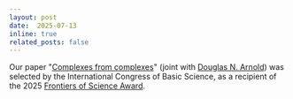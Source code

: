 ```yaml
---
layout: post
date:  2025-07-13
inline: true
related_posts: false
---
```


Our paper "[Complexes from complexes](https://link.springer.com/article/10.1007/s10208-021-09498-9)" (joint with [Douglas N. Arnold](https://www-users.cse.umn.edu/~arnold/)) was selected by the International Congress of Basic Science, as a recipient of the 2025 [Frontiers of Science Award](https://2023.icbs.cn/en/web/index/18009_1581229__).

